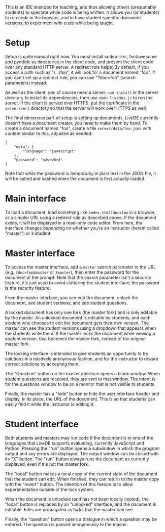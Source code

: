 This is an IDE intended for teaching, and thus allowing others (presumably
students) to spectate while code is being written. It allows you (or students)
to run code in the browser, and to have student-specific document versions, to
experiment with code while being taught.


# Setup

Setup is quite manual right now. You must install codemirror, fontawesome and
pyodide as directories in the client code, and present the client code over any
standard HTTP server. A redirect rule helps: By default, if you access a path
such as "/.../foo", it will look for a document named "foo". If you can't set
up a redirect rule, you can use "?doc=foo" (search parameters) instead.

As well as the client, you of course need a server. `npm install` in the server
directory to install its dependencies, then use `node livedes.js` to run the
server. If the client is served over HTTPS, put the certificate in the
`server/cert` directory so that the server will work over HTTPS as well.

The final obnoxious part of setup is setting up documents. LiveDE currently
doesn't have a document creator, you need to make them by hand. To create a
document named "foo", create a file `server/data/foo.json` with content similar
to this, adjusted as needed:

```
{
    "meta": {
        "language": "javascript"
    },
    "password": "p4ssw0rd"
}
```

Note that while the password is *temporarily* in plain text in the JSON file,
it will be salted and hashed when the document is first actually loaded.


# Main interface

To load a document, load something like `index.html?doc=foo` in a browser, or a
simpler URL using a redirect rule as described above. If the document exists,
it will be displayed in a read-only code editor. From here, the interface
changes depending on whether you're an instructor (herein called "master") or a
student.


# Master interface

To access the master interface, add a `master` search parameter to the URL
(e.g. `?doc=foo&master` or `?master`), then enter the password for the document
at the prompt. Note that the search parameter isn't a security feature, it's
just used to avoid cluttering the student interface; the password is the
security feature.

From the master interface, you can edit the document, unlock the document, see
student versions, and see student questions.

A locked document has only one fork (the master fork) and is only editable by
the master. An unlocked document is editable by students, and each student who
chooses to edit the document gets their own version. The master can see the
student versions using a dropdown that appears when the students write them. If
the master locks the document while viewing a student version, that becomes the
master fork, instead of the original master fork.

The locking interface is intended to give students an opportunity to try
solutions in a relatively anonymous fashion, and for the instructor to reward
correct solutions by accepting them.

The "Question" button on the master interface opens a blank window. When
student questions are received, they are sent to that window. The intent is for
the questions window to be on a monitor that is not visible to students.

Finally, the master has a "hide" button to hide the user interface header and
display, in its place, the URL of the document. This is so that students can
easily find it while the instructor is editing it.


# Student interface

Both students and masters may run code if the document is in one of the
languages that LiveDE supports evaluating, currently JavaScript and Python.
Pressing the "run" button opens a subwindow in which the program output and any
errors are displayed. The output window can be closed with its "X" button. The
"run" button always runs the document as currently displayed, even if it's not
the master fork.

The "local" button makes a local copy of the current state of the document that
the student can edit. When finished, they can return to the master copy with
the "revert" button. The intention of this feature is to allow experimentation
outside of the lock system.

When the document is unlocked (and has not been locally copied), the "local"
button is replaced by an "unlocked" interface, and the document is editable.
Edits are propagated as forks that the master can see.

Finally, the "question" button opens a dialogue in which a question may be
entered. The question is passed anonymously to the master.
